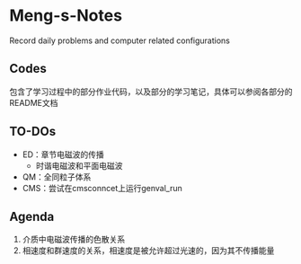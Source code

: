 # Meng-s-Notes
Record daily problems and computer related configurations

## Codes 
包含了学习过程中的部分作业代码，以及部分的学习笔记，具体可以参阅各部分的README文档

## TO-DOs

- ED：章节电磁波的传播
  - 时谐电磁波和平面电磁波
- QM：全同粒子体系
- CMS：尝试在cmsconncet上运行genval_run
## Agenda

1. 介质中电磁波传播的色散关系
2. 相速度和群速度的关系，相速度是被允许超过光速的，因为其不传播能量
